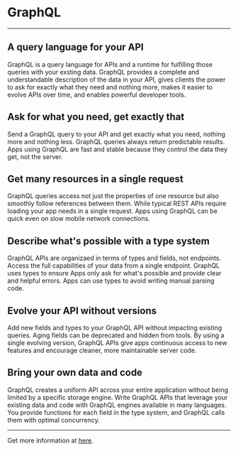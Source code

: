 # GraphQL

<hr/>

## A query language for your API

GraphQL is a query language for APIs and a runtime for fulfilling those queries with your exsting data. GraphQL provides a complete and understandable description of the data in your API, gives clients the power to ask for exactly what they need and nothing more, makes it easier to evolve APIs over time, and enables powerful developer tools.

## Ask for what you need, get exactly that

Send a GraphQL query to your API and get exactly what you need, nothing more and nothing less. GraphQL queries always return predictable results. Apps using GraphQL are fast and stable because they control the data they get, not the server.

## Get many resources in a single request

GraphQL queries access not just the properties of one resource but also smoothly follow references between them. While typical REST APIs require loading your app needs in a single request. Apps using GraphQL can be quick even on slow mobile network connections.

## Describe what's possible with a type system

GraphQL APIs are organizaed in terms of types and fields, not endpoints. Access the full capabilities of your data from a single endpoint. GraphQL uses types to ensure Apps only ask for what's possible and provide clear and helpful errors. Apps can use types to avoid writing manual parsing code.

## Evolve your API without versions

Add new fields and types to your GraphQL API without impacting existing queries. Aging fields can be deprecated and hidden from tools. By using a single evolving version, GraphQL APIs give apps continuous access to new features and encourage cleaner, more maintainable server code.

## Bring your own data and code

GraphQL creates a uniform API across your entire application without being limited by a specific storage engine. Write GraphQL APIs that leverage your existing data and code with GraphQL engines available in many languages. You provide functions for each field in the type system, and GraphQL calls them with optimal concurrency.

<hr/>

Get more information at [here](https://graphql.org/).
